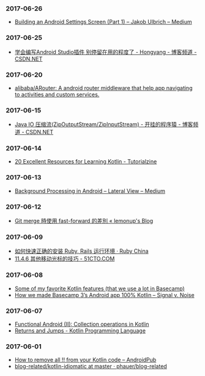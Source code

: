 ### 2017-06-26<br>
+ [Building an Android Settings Screen (Part 1) – Jakob Ulbrich – Medium](https://medium.com/@JakobUlbrich/building-a-settings-screen-for-android-part-1-5959aa49337c)<br>

### 2017-06-25<br>
+ [学会编写Android Studio插件 别停留在用的程度了 - Hongyang - 博客频道 - CSDN.NET](http://blog.csdn.net/lmj623565791/article/details/51548272)<br>

### 2017-06-20<br>
+ [alibaba/ARouter: A android router middleware that help app navigating to activities and custom services.](https://github.com/alibaba/ARouter)<br>

### 2017-06-15<br>
+ [Java IO 压缩流(ZipOutputStream/ZipInputStream) - 开挂的程序猿 - 博客频道 - CSDN.NET](http://blog.csdn.net/dabing69221/article/details/17074763)<br>

### 2017-06-14<br>
+ [20 Excellent Resources for Learning Kotlin - Tutorialzine](https://tutorialzine.com/2017/05/20-excellent-resources-for-learning-kotlin?utm_term=0_4eb677ad19-97e2bb2890-337838825&utm_content=bufferafd73&utm_medium=social&utm_source=twitter.com&utm_campaign=buffer)<br>

### 2017-06-13<br>
+ [Background Processing in Android – Lateral View – Medium](https://medium.com/lateral-view/background-processing-in-android-575fd4ecf769)<br>

### 2017-06-12<br>
+ [Git merge 時使用 fast-forward 的差別 « lemonup's Blog](http://lemonup.logdown.com/posts/166352-git-merge-fast-forward-difference)<br>

### 2017-06-09<br>
+ [如何快速正确的安装 Ruby, Rails 运行环境 · Ruby China](https://ruby-china.org/wiki/install_ruby_guide)<br>
+ [11.4.6 其他移动光标的技巧 - 51CTO.COM](http://book.51cto.com/art/201205/337185.htm)<br>

### 2017-06-08<br>
+ [Some of my favorite Kotlin features (that we use a lot in Basecamp)](https://m.signalvnoise.com/some-of-my-favorite-kotlin-features-that-we-use-a-lot-in-basecamp-5ac9d6cea95)<br>
+ [How we made Basecamp 3’s Android app 100% Kotlin – Signal v. Noise](https://m.signalvnoise.com/how-we-made-basecamp-3s-android-app-100-kotlin-35e4e1c0ef12)<br>

### 2017-06-07<br>
+ [Functional Android (II): Collection operations in Kotlin](https://antonioleiva.com/collection-operations-kotlin/)<br>
+ [Returns and Jumps - Kotlin Programming Language](https://kotlinlang.org/docs/reference/returns.html)<br>

### 2017-06-01<br>
+ [How to remove all !! from your Kotlin code – AndroidPub](https://android.jlelse.eu/how-to-remove-all-from-your-kotlin-code-87dc2c9767fb)<br>
+ [blog-related/kotlin-idiomatic at master · phauer/blog-related](https://github.com/phauer/blog-related/tree/master/kotlin-idiomatic)<br>

